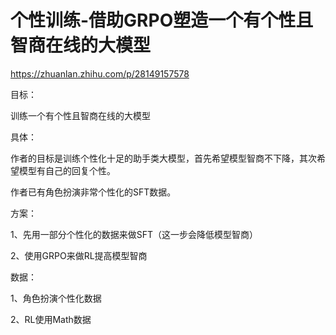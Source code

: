 # 个性训练-借助GRPO塑造一个有个性且智商在线的大模型

https://zhuanlan.zhihu.com/p/28149157578

目标：

训练一个有个性且智商在线的大模型

具体：

作者的目标是训练个性化十足的助手类大模型，首先希望模型智商不下降，其次希望模型有自己的回复个性。

作者已有角色扮演非常个性化的SFT数据。

方案：

1、先用一部分个性化的数据来做SFT（这一步会降低模型智商）

2、使用GRPO来做RL提高模型智商


数据：

1、角色扮演个性化数据

2、RL使用Math数据

